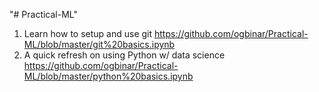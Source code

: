 "# Practical-ML" 

1. Learn how to setup and use git https://github.com/ogbinar/Practical-ML/blob/master/git%20basics.ipynb
2. A quick refresh on using Python w/ data science https://github.com/ogbinar/Practical-ML/blob/master/python%20basics.ipynb

